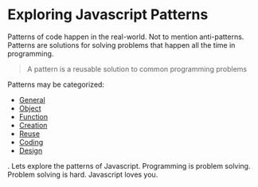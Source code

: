 # Exploring Javascript Patterns

Patterns of code happen in the real-world. Not to mention anti-patterns. Patterns are solutions for solving problems that happen all the time in programming. 

> A pattern is a reusable solution to common programming problems 

Patterns may be categorized:

* [General](https://github.com/landonsanders/javascript-patterns.github.io/tree/master/general)
* [Object](https://github.com/landonsanders/javascript-patterns.github.io/tree/master/object)
* [Function](https://github.com/landonsanders/javascript-patterns.github.io/tree/master/function)
* [Creation](https://github.com/landonsanders/javascript-patterns.github.io/tree/master/creation)
* [Reuse](https://github.com/landonsanders/javascript-patterns.github.io/tree/master/reuse)
* [Coding](https://github.com/landonsanders/javascript-patterns.github.io/tree/master/coding)
* [Design](https://github.com/landonsanders/javascript-patterns.github.io/tree/master/design)

. Lets explore the patterns of Javascript. Programming is problem solving. Problem solving is hard. Javascript loves you.
